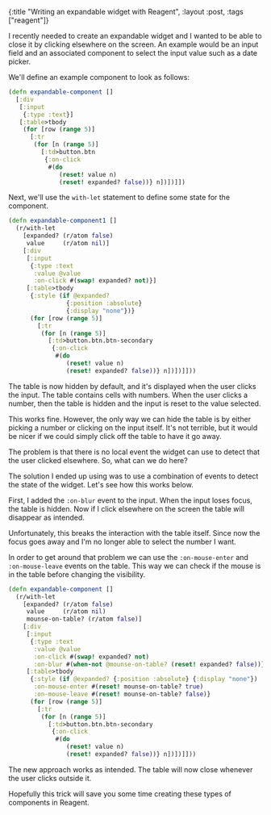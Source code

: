 {:title "Writing an expandable widget with Reagent", :layout :post, :tags ["reagent"]}

I recently needed to create an expandable widget and I wanted to be able to close it by clicking elsewhere on the screen. An example would be an input field and an associated component to select the input value such as a date picker.

We'll define an example component to look as follows:

```clojure
(defn expandable-component []
  [:div
   [:input
    {:type :text}]
   [:table>tbody      
    (for [row (range 5)]
      [:tr
       (for [n (range 5)]
         [:td>button.btn
          {:on-click
           #(do
              (reset! value n)
              (reset! expanded? false))} n])])]])
```

Next, we'll use the `with-let` statement to define some state for the component.

```clojure
(defn expandable-component1 []
  (r/with-let
    [expanded? (r/atom false)
     value     (r/atom nil)]
    [:div
     [:input
      {:type :text
       :value @value
       :on-click #(swap! expanded? not)}]
     [:table>tbody
      {:style (if @expanded?
                {:position :absolute}
                {:display "none"})}
      (for [row (range 5)]
        [:tr
         (for [n (range 5)]
           [:td>button.btn.btn-secondary
            {:on-click
             #(do
                (reset! value n)
                (reset! expanded? false))} n])])]]))
```

The table is now hidden by default, and it's displayed when the user clicks the input. The table contains cells with numbers. When the user clicks a number, then the table is hidden and the input is reset to the value selected.

This works fine. However, the only way we can hide the table is by either picking a number or clicking on the input itself. It's not terrible, but it would be nicer if we could simply click off the table to have it go away.

The problem is that there is no local event the widget can use to detect that the user clicked elsewhere. So, what can we do here?

The solution I ended up using was to use a combination of events to detect the state of the widget. Let's see how this works below.

First, I added the `:on-blur` event to the input. When the input loses focus, the table is hidden. Now if I click elsewhere on the screen the table will disappear as intended.

Unfortunately, this breaks the interaction with the table itself. Since now the focus goes away and I'm no longer able to select the number I want.

In order to get around that problem we can use the `:on-mouse-enter` and `:on-mouse-leave` events on the table. This way we can check if the mouse is in the table before changing the visibility.

```clojure
(defn expandable-component []
  (r/with-let
    [expanded? (r/atom false)
     value     (r/atom nil)
     mounse-on-table? (r/atom false)]
    [:div
     [:input
      {:type :text
       :value @value
       :on-click #(swap! expanded? not)
       :on-blur #(when-not @mounse-on-table? (reset! expanded? false))}]
     [:table>tbody
      {:style (if @expanded? {:position :absolute} {:display "none"})
       :on-mouse-enter #(reset! mounse-on-table? true)
       :on-mouse-leave #(reset! mounse-on-table? false)}
      (for [row (range 5)]
        [:tr
         (for [n (range 5)]
           [:td>button.btn.btn-secondary
            {:on-click
             #(do
                (reset! value n)
                (reset! expanded? false))} n])])]]))
```

The new approach works as intended. The table will now close whenever the user clicks outside it.

Hopefully this trick will save you some time creating these types of components in Reagent.




